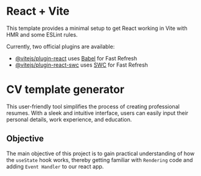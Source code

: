 # React + Vite

This template provides a minimal setup to get React working in Vite with HMR and some ESLint rules.

Currently, two official plugins are available:

- [@vitejs/plugin-react](https://github.com/vitejs/vite-plugin-react/blob/main/packages/plugin-react/README.md) uses [Babel](https://babeljs.io/) for Fast Refresh
- [@vitejs/plugin-react-swc](https://github.com/vitejs/vite-plugin-react-swc) uses [SWC](https://swc.rs/) for Fast Refresh


# CV template generator
This user-friendly tool simplifies the process of creating professional resumes. With a sleek and intuitive interface, users can easily input their personal details, work experience, and education.

## Objective
The main objective of this project is to gain practical understanding of how the `useState` hook works, thereby getting familiar with `Rendering` code and adding `Event Handler` to our react app.
